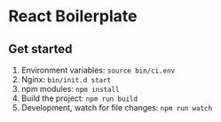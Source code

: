 # React Boilerplate

## Get started

1. Environment variables: `source bin/ci.env`
2. Nginx: `bin/init.d start`
3. npm modules: `npm install`
4. Build the project: `npm run build`
5. Development, watch for file changes: `npm run watch`